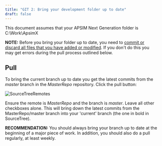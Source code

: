 ```yaml
---
title: "GIT 2: Bring your development folder up to date"
draft: false
---
```


This document assumes that your APSIM Next Generation folder is C:\Work\ApsimX

**NOTE:** Before you bring your folder up to date, you need to [commit or discard all files that you have added or modified](/development/commit). If you don't do this you may get errors during the pull process outlined below.

## Pull

To bring the current branch up to date you get the latest commits from the *master* branch in the *MasterRepo* repository. Click the pull button:

![SourceTreeRemotes](/images/Development.SourceTreePull.png)

Ensure the remote is *MasterRepo* and the branch is *master*. Leave all other checkboxes alone. This will bring down the latest commits from the MasterRepo/master branch into your 'current' branch (the one in bold in SourceTree).

**RECOMMENDATION:** You should always bring your branch up to date at the beginning of a major piece of work. In addition, you should also do a pull regularly, at least weekly.